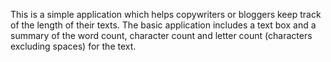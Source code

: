 This is a simple application which helps copywriters or bloggers keep track of the length of their texts. The basic application includes a text box and a summary of the word count, character count and letter count (characters excluding spaces) for the text.
